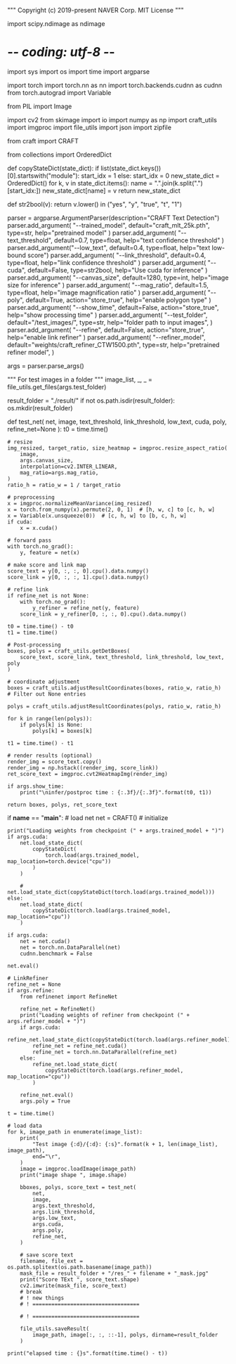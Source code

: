 """
Copyright (c) 2019-present NAVER Corp.
MIT License
"""

import scipy.ndimage as ndimage

# -*- coding: utf-8 -*-
import sys
import os
import time
import argparse

import torch
import torch.nn as nn
import torch.backends.cudnn as cudnn
from torch.autograd import Variable

from PIL import Image

import cv2
from skimage import io
import numpy as np
import craft_utils
import imgproc
import file_utils
import json
import zipfile

from craft import CRAFT

from collections import OrderedDict


def copyStateDict(state_dict):
    if list(state_dict.keys())[0].startswith("module"):
        start_idx = 1
    else:
        start_idx = 0
    new_state_dict = OrderedDict()
    for k, v in state_dict.items():
        name = ".".join(k.split(".")[start_idx:])
        new_state_dict[name] = v
    return new_state_dict


def str2bool(v):
    return v.lower() in ("yes", "y", "true", "t", "1")


parser = argparse.ArgumentParser(description="CRAFT Text Detection")
parser.add_argument(
    "--trained_model", default="craft_mlt_25k.pth", type=str, help="pretrained model"
)
parser.add_argument(
    "--text_threshold", default=0.7, type=float, help="text confidence threshold"
)
parser.add_argument("--low_text", default=0.4, type=float, help="text low-bound score")
parser.add_argument(
    "--link_threshold", default=0.4, type=float, help="link confidence threshold"
)
parser.add_argument(
    "--cuda", default=False, type=str2bool, help="Use cuda for inference"
)
parser.add_argument(
    "--canvas_size", default=1280, type=int, help="image size for inference"
)
parser.add_argument(
    "--mag_ratio", default=1.5, type=float, help="image magnification ratio"
)
parser.add_argument(
    "--poly", default=True, action="store_true", help="enable polygon type"
)
parser.add_argument(
    "--show_time", default=False, action="store_true", help="show processing time"
)
parser.add_argument(
    "--test_folder",
    default="/test_images/",
    type=str,
    help="folder path to input images",
)
parser.add_argument(
    "--refine", default=False, action="store_true", help="enable link refiner"
)
parser.add_argument(
    "--refiner_model",
    default="weights/craft_refiner_CTW1500.pth",
    type=str,
    help="pretrained refiner model",
)

args = parser.parse_args()


""" For test images in a folder """
image_list, _, _ = file_utils.get_files(args.test_folder)

result_folder = "./result/"
if not os.path.isdir(result_folder):
    os.mkdir(result_folder)


def test_net(
    net, image, text_threshold, link_threshold, low_text, cuda, poly, refine_net=None
):
    t0 = time.time()

    # resize
    img_resized, target_ratio, size_heatmap = imgproc.resize_aspect_ratio(
        image,
        args.canvas_size,
        interpolation=cv2.INTER_LINEAR,
        mag_ratio=args.mag_ratio,
    )
    ratio_h = ratio_w = 1 / target_ratio

    # preprocessing
    x = imgproc.normalizeMeanVariance(img_resized)
    x = torch.from_numpy(x).permute(2, 0, 1)  # [h, w, c] to [c, h, w]
    x = Variable(x.unsqueeze(0))  # [c, h, w] to [b, c, h, w]
    if cuda:
        x = x.cuda()

    # forward pass
    with torch.no_grad():
        y, feature = net(x)

    # make score and link map
    score_text = y[0, :, :, 0].cpu().data.numpy()
    score_link = y[0, :, :, 1].cpu().data.numpy()

    # refine link
    if refine_net is not None:
        with torch.no_grad():
            y_refiner = refine_net(y, feature)
        score_link = y_refiner[0, :, :, 0].cpu().data.numpy()

    t0 = time.time() - t0
    t1 = time.time()

    # Post-processing
    boxes, polys = craft_utils.getDetBoxes(
        score_text, score_link, text_threshold, link_threshold, low_text, poly
    )

    # coordinate adjustment
    boxes = craft_utils.adjustResultCoordinates(boxes, ratio_w, ratio_h)
    # Filter out None entries

    polys = craft_utils.adjustResultCoordinates(polys, ratio_w, ratio_h)

    for k in range(len(polys)):
        if polys[k] is None:
            polys[k] = boxes[k]

    t1 = time.time() - t1

    # render results (optional)
    render_img = score_text.copy()
    render_img = np.hstack((render_img, score_link))
    ret_score_text = imgproc.cvt2HeatmapImg(render_img)

    if args.show_time:
        print("\ninfer/postproc time : {:.3f}/{:.3f}".format(t0, t1))

    return boxes, polys, ret_score_text


if __name__ == "__main__":
    # load net
    net = CRAFT()  # initialize

    print("Loading weights from checkpoint (" + args.trained_model + ")")
    if args.cuda:
        net.load_state_dict(
            copyStateDict(
                torch.load(args.trained_model, map_location=torch.device("cpu"))
            )
        )

        # net.load_state_dict(copyStateDict(torch.load(args.trained_model)))
    else:
        net.load_state_dict(
            copyStateDict(torch.load(args.trained_model, map_location="cpu"))
        )

    if args.cuda:
        net = net.cuda()
        net = torch.nn.DataParallel(net)
        cudnn.benchmark = False

    net.eval()

    # LinkRefiner
    refine_net = None
    if args.refine:
        from refinenet import RefineNet

        refine_net = RefineNet()
        print("Loading weights of refiner from checkpoint (" + args.refiner_model + ")")
        if args.cuda:
            refine_net.load_state_dict(copyStateDict(torch.load(args.refiner_model)))
            refine_net = refine_net.cuda()
            refine_net = torch.nn.DataParallel(refine_net)
        else:
            refine_net.load_state_dict(
                copyStateDict(torch.load(args.refiner_model, map_location="cpu"))
            )

        refine_net.eval()
        args.poly = True

    t = time.time()

    # load data
    for k, image_path in enumerate(image_list):
        print(
            "Test image {:d}/{:d}: {:s}".format(k + 1, len(image_list), image_path),
            end="\r",
        )
        image = imgproc.loadImage(image_path)
        print("image shape ", image.shape)

        bboxes, polys, score_text = test_net(
            net,
            image,
            args.text_threshold,
            args.link_threshold,
            args.low_text,
            args.cuda,
            args.poly,
            refine_net,
        )

        # save score text
        filename, file_ext = os.path.splitext(os.path.basename(image_path))
        mask_file = result_folder + "/res_" + filename + "_mask.jpg"
        print("Score TExt ", score_text.shape)
        cv2.imwrite(mask_file, score_text)
        # break
        # ! new things
        # ! ==================================

        # ! ==================================

        file_utils.saveResult(
            image_path, image[:, :, ::-1], polys, dirname=result_folder
        )

    print("elapsed time : {}s".format(time.time() - t))